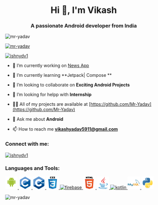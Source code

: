 <h1 align="center">Hi 👋, I'm Vikash</h1>
<h3 align="center">A passionate Android developer from India</h3>

<p align="left"> <img src="https://komarev.com/ghpvc/?username=mr-yadav&label=Profile%20views&color=0e75b6&style=flat" alt="mr-yadav" /> </p>

<p align="left"> <a href="https://github.com/ryo-ma/github-profile-trophy"><img src="https://github-profile-trophy.vercel.app/?username=mr-yadav" alt="mr-yadav" /></a> </p>

<p align="left"> <a href="https://twitter.com/ishnydv1" target="blank"><img src="https://img.shields.io/twitter/follow/ishnydv1?logo=twitter&style=for-the-badge" alt="ishnydv1" /></a> </p>

- 🔭 I’m currently working on [News App](https://github.com/Mr-Yadav/News_App)

- 🌱 I’m currently learning **Jetpack| Compose **

- 👯 I’m looking to collaborate on **Exciting Android Projects**

- 🤝 I’m looking for helpp with **Internship**

- 👨‍💻 All of my projects are available at [https://github.com/Mr-Yadav](https://github.com/Mr-Yadav)

- 💬 Ask me about **Android**

- 📫 How to reach me **vikashyadav5911@gmail.com**

<h3 align="left">Connect with me:</h3>
<p align="left">
<a href="https://twitter.com/ishnydv1" target="blank"><img align="center" src="https://raw.githubusercontent.com/rahuldkjain/github-profile-readme-generator/master/src/images/icons/Social/twitter.svg" alt="ishnydv1" height="30" width="40" /></a>
</p>

<h3 align="left">Languages and Tools:</h3>
<p align="left"> <a href="https://developer.android.com" target="_blank" rel="noreferrer"> <img src="https://raw.githubusercontent.com/devicons/devicon/master/icons/android/android-original-wordmark.svg" alt="android" width="40" height="40"/> </a> <a href="https://www.cprogramming.com/" target="_blank" rel="noreferrer"> <img src="https://raw.githubusercontent.com/devicons/devicon/master/icons/c/c-original.svg" alt="c" width="40" height="40"/> </a> <a href="https://www.w3schools.com/cpp/" target="_blank" rel="noreferrer"> <img src="https://raw.githubusercontent.com/devicons/devicon/master/icons/cplusplus/cplusplus-original.svg" alt="cplusplus" width="40" height="40"/> </a> <a href="https://www.w3schools.com/css/" target="_blank" rel="noreferrer"> <img src="https://raw.githubusercontent.com/devicons/devicon/master/icons/css3/css3-original-wordmark.svg" alt="css3" width="40" height="40"/> </a> <a href="https://firebase.google.com/" target="_blank" rel="noreferrer"> <img src="https://www.vectorlogo.zone/logos/firebase/firebase-icon.svg" alt="firebase" width="40" height="40"/> </a> <a href="https://www.w3.org/html/" target="_blank" rel="noreferrer"> <img src="https://raw.githubusercontent.com/devicons/devicon/master/icons/html5/html5-original-wordmark.svg" alt="html5" width="40" height="40"/> </a> <a href="https://www.java.com" target="_blank" rel="noreferrer"> <img src="https://raw.githubusercontent.com/devicons/devicon/master/icons/java/java-original.svg" alt="java" width="40" height="40"/> </a> <a href="https://kotlinlang.org" target="_blank" rel="noreferrer"> <img src="https://www.vectorlogo.zone/logos/kotlinlang/kotlinlang-icon.svg" alt="kotlin" width="40" height="40"/> </a> <a href="https://www.mysql.com/" target="_blank" rel="noreferrer"> <img src="https://raw.githubusercontent.com/devicons/devicon/master/icons/mysql/mysql-original-wordmark.svg" alt="mysql" width="40" height="40"/> </a> <a href="https://www.python.org" target="_blank" rel="noreferrer"> <img src="https://raw.githubusercontent.com/devicons/devicon/master/icons/python/python-original.svg" alt="python" width="40" height="40"/> </a> </p>

<p><img align="center" src="https://github-readme-stats.vercel.app/api/top-langs?username=mr-yadav&show_icons=true&locale=en&layout=compact" alt="mr-yadav" /></p>
